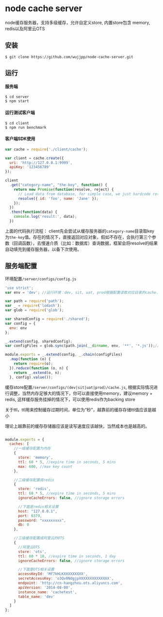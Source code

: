# node cache server

node缓存服务器，支持多级缓存，允许自定义store, 内置store包含 memory, redis以及阿里云OTS

## 安装
```shell
$ git clone https://github.com/wujjpp/node-cache-server.git
```

## 运行

#### 服务端
```shell
$ cd server
$ npm start
```

#### 运行测试客户端
```shell
$ cd client
$ npm run benchmark
```

#### 客户端SDK使用
```javascript
var cache = require('./client/cache');

var client = cache.create({
  uri: 'http://127.0.0.1:9999',
  apiKey: '123456789'
});

client
  .get("category-name", "the-key", function() {
    return new Promise(function(resolve, reject) {
      // Load data from database, for simple case, we just hardcode returned value
      resolve({ id: 'foo', name: 'Jane' });      
    });
  })
  .then(function(data) {
    console.log('result:', data);
  })
```
上面的代码执行流程： client先会尝试从缓存服务器的`category-name`目录取key为`the-key`值。存在的情况下，直接返回对应对象，假如不存在，会执行第三个参数（回调函数），去慢速介质（比如：数据库）查询数据，框架会将resolve的结果自动填充到缓存服务器，以备下次使用。

## 服务端配置
环境配置`/server/configs/config.js`

```javascript
'use strict';
var env = 'dev'; //运行环境：dev, sit, uat, prod根据配置读取对应目录的cache.js配置文件

var path = require('path');
var _ = require('lodash');
var glob = require('glob');

var sharedConfig = require('./shared');
var config = {
  env: env
};

_.extend(config, sharedConfig);
var configFiles = glob.sync(path.join(__dirname, env, '**', '*.js'));// sync operation is require

module.exports = _.extend(config, _.chain(configFiles)
  .map(function (o) {
    return require(o);
  }).reduce(function (o, n) {
    return _.extend(o, n);
  }, config).value());
```

缓存store配置`/server/configs/(dev|sit|uat|prod)/cache.js`, 根据实际情况进行调整，当然内存足够大的情况下，你可以直接使用memory，建议memory + redis, 这样缓存服务挂掉的情况下，可以使用redis作为backing store

关于ttl，ttl用来控制缓存过期时间，单位为“秒”，越靠前的缓存存储ttl值应该是越小

理论上越靠前的缓存存储器应该是读写速度应该越快，当然成本也是越高的。

```javascript

module.exports = {
  caches: [
    //一级缓存配置为内存
    {
      store: 'memory',
      ttl: 60 * 5, //expire time in seconds, 5 mins
      max: 600, //max key count
    },

    //二级缓存配置成redis
    {
      store: 'redis',
      ttl: 60 * 5, //expire time in seconds, 5 mins
      ignoreCacheErrors: false, //ignore storage errors

      //下面是redis相关设置
      host: "127.0.0.1",
      port: 6379,
      password: "xxxxxxxxx",
      db: 0
    },

    //三级缓存配置成阿里云的OTS
    {
      //阿里云OTS
      store: 'ots',
      ttl: 60 * 10, //expire time in seconds, 1 day
      ignoreCacheErrors: false, //ignore storage errors

      //下面是OTS相关设置
      accessKeyId: 'Mf7kHLKXXXXXXXXX',
      secretAccessKey: 'o3Qv0NdgjpXXXXXXXXXXXXXX',
      endpoint: 'http://cn-hangzhou.ots.aliyuncs.com',
      apiVersion: '2014-08-08',
      instance_name: 'cachetest',
      table_name: 'dev'
    }
  ]
};

```
